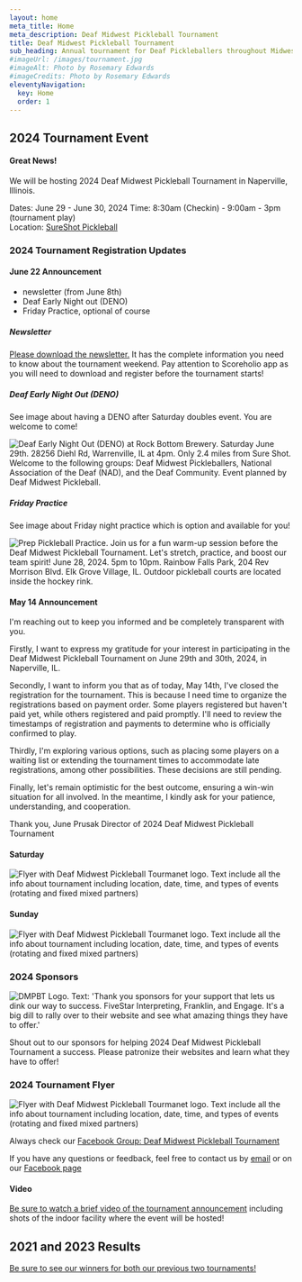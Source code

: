 ```yaml
---
layout: home
meta_title: Home
meta_description: Deaf Midwest Pickleball Tournament
title: Deaf Midwest Pickleball Tournament
sub_heading: Annual tournament for Deaf Pickleballers throughout Midwest
#imageUrl: /images/tournament.jpg
#imageAlt: Photo by Rosemary Edwards
#imageCredits: Photo by Rosemary Edwards
eleventyNavigation:
  key: Home
  order: 1
---
```


## 2024 Tournament Event

#### Great News! ####

We will be hosting 2024 Deaf Midwest Pickleball Tournament in Naperville, Illinois.

Dates: June 29 - June 30, 2024
Time: 8:30am (Checkin) - 9:00am - 3pm (tournament play)<br />
Location: <a href="https://sureshotpickleball.com/" target="_new">SureShot Pickleball</a>

### 2024 Tournament Registration Updates ###
#### June 22 Announcement ####

* newsletter (from June 8th)
* Deaf Early Night out (DENO)
* Friday Practice, optional of course

##### Newsletter #####
<a href="/images/latest-newsletter.pdf" target="_new">Please download the newsletter.</a> It has the complete information you need to know about the tournament weekend. Pay attention to Scoreholio app as you will need to download and register before the tournament starts!

##### Deaf Early Night Out (DENO) ######
See image about having a DENO after Saturday doubles event. You are welcome to come!

<img class="page_img" src="/images/deno.jpg" alt="Deaf Early Night Out (DENO) at Rock Bottom Brewery. Saturday June 29th. 28256 Diehl Rd, Warrenville, IL at 4pm. Only 2.4 miles from Sure Shot. Welcome to the following groups: Deaf Midwest Pickleballers, National Association of the Deaf (NAD), and the Deaf Community. Event planned by Deaf Midwest Pickleball. ">

##### Friday Practice ######
See image about Friday night practice which is option and available for you!

<img class="page_img" src="/images/tgif-night.jpg" alt="Prep Pickleball Practice. Join us for a fun warm-up session before the Deaf Midwest Pickleball Tournament. Let's stretch, practice, and boost our team spirit! June 28, 2024. 5pm to 10pm. Rainbow Falls Park, 204 Rev Morrison Blvd. Elk Grove Village, IL. Outdoor pickleball courts are located inside the hockey rink.">

#### May 14 Announcement ####
I'm reaching out to keep you informed and be completely transparent with you.

Firstly, I want to express my gratitude for your interest in participating in the Deaf Midwest Pickleball Tournament on June 29th and 30th, 2024, in Naperville, IL.

Secondly, I want to inform you that as of today, May 14th, I've closed the registration for the tournament. This is because I need time to organize the registrations based on payment order. Some players registered but haven't paid yet, while others registered and paid promptly. I'll need to review the timestamps of registration and payments to determine who is officially confirmed to play.

Thirdly, I'm exploring various options, such as placing some players on a waiting list or extending the tournament times to accommodate late registrations, among other possibilities. These decisions are still pending.

Finally, let's remain optimistic for the best outcome, ensuring a win-win situation for all involved. In the meantime, I kindly ask for your patience, understanding, and cooperation.

Thank you,
June Prusak
Director of 2024 Deaf Midwest Pickleball Tournament

#### Saturday ####
<img class="page_img" src="/images/dmpbt-saturday.jpg" alt="Flyer with Deaf Midwest Pickleball Tourmanet logo. Text include all the info about tournament including location, date, time, and types of events (rotating and fixed mixed partners)">

#### Sunday ####
<img class="page_img" src="/images/dmpbt-sunday.jpg" alt="Flyer with Deaf Midwest Pickleball Tourmanet logo. Text include all the info about tournament including location, date, time, and types of events (rotating and fixed mixed partners)">

### 2024 Sponsors ###

<img class="page_img" src="/images/dmpbt-sponsors-2024.jpeg" alt="DMPBT Logo. Text: 'Thank you sponsors for your support that lets us dink our way to success. FiveStar Interpreting, Franklin, and Engage. It's a big dill to rally over to their website and see what amazing things they have to offer.'">

<p>Shout out to our sponsors for helping 2024 Deaf Midwest Pickleball Tournament a success. Please patronize their websites and learn what they have to offer!</a>

### 2024 Tournament Flyer ###

<img class="page_img" src="/images/dmpbt-2024-banner.jpg" alt="Flyer with Deaf Midwest Pickleball Tourmanet logo. Text include all the info about tournament including location, date, time, and types of events (rotating and fixed mixed partners)">

Always check our <a href="https://www.facebook.com/DeafMidwestPickleball" target="_new">Facebook Group: Deaf Midwest Pickleball Tournament</a>

If you have any questions or feedback, feel free to contact us by <a href="mailto:deafmidwestpickleball@gmail">email</a> or on our <a href="https://www.facebook.com/DeafMidwestPickleball" target="_new">Facebook page</a>

#### Video ####
<a href="https://youtu.be/tw29izDJPOc" target="_new">Be sure to watch a brief video of the tournament announcement</a> including shots of the indoor facility where the event will be hosted!

## 2021 and 2023 Results

<a href="/tournament">Be sure to see our winners for both our previous two tournaments!</a>